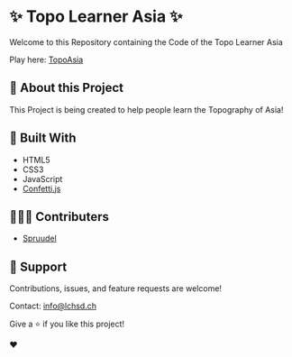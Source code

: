 # ✨ Topo Learner Asia ✨

Welcome to this Repository containing the Code of the Topo Learner Asia

Play here: [TopoAsia](https://lchsd.ch/projects/topo_asia/)

## 📙 About this Project
This Project is being created to help people learn the Topography of Asia!


## 🔧 Built With 

 - HTML5
 - CSS3
 - JavaScript
 - [Confetti.js](https://github.com/Agezao/confetti-js)

## 🙋🏽‍♂️ Contributers 

- [Spruudel](https://github.com/Sprudeel)

## 🤝 Support

Contributions, issues, and feature requests are welcome!

Contact: info@lchsd.ch

Give a ⭐️ if you like this project!

❤️
